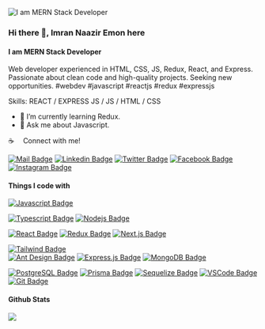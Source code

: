 
![I am MERN Stack Developer](https://res.cloudinary.com/dm6yrvvxj/image/upload/v1720240796/vxdb0c61jdtow65poxpe.jpg)

### Hi there 👋, Imran Naazir Emon here
#### I am MERN Stack Developer

Web developer experienced in HTML, CSS, JS, Redux, React, and Express. Passionate about clean code and high-quality projects. Seeking new opportunities. #webdev #javascript #reactjs #redux #expressjs

Skills: REACT / EXPRESS JS / JS / HTML / CSS

- 🌱 I’m currently learning Redux. 
- 💬 Ask me about Javascript. 


:coffee: &emsp;Connect with me!

[![Mail Badge](https://img.shields.io/badge/Gmail-D14836?style=for-the-badge&logo=gmail&logoColor=white)](mailto:imrannaaziremon@gmail.com)
[![Linkedin Badge](https://img.shields.io/badge/LinkedIn-0077B5?style=for-the-badge&logo=linkedin&logoColor=white)](https://www.linkedin.com/in/imrannaaziremon)
[![Twitter Badge](https://img.shields.io/badge/Twitter-1DA1F2?style=for-the-badge&logo=twitter&logoColor=white)](https://twitter.com/imrannaazirbd)
[![Facebook Badge](https://img.shields.io/badge/Facebook-1877F2?style=for-the-badge&logo=facebook&logoColor=white)](https://www.facebook.com/imrannaaziremon)
[![Instagram Badge](https://img.shields.io/badge/Instagram-E4405F?style=for-the-badge&logo=instagram&logoColor=white)](https://instagram.com/imrannaaziremon) 

#### Things I code with

[![Javascript Badge](https://img.shields.io/badge/-Javascript-F0DB4F?style=for-the-badge&labelColor=black&logo=javascript&logoColor=F0DB4F)](#)  

[![Typescript Badge](https://img.shields.io/badge/-Typescript-007acc?style=for-the-badge&labelColor=black&logo=typescript&logoColor=007acc)](#)
[![Nodejs Badge](https://img.shields.io/badge/-Nodejs-3C873A?style=for-the-badge&labelColor=black&logo=node.js&logoColor=3C873A)](#)  

[![React Badge](https://img.shields.io/badge/-React-61DBFB?style=for-the-badge&labelColor=black&logo=react&logoColor=61DBFB)](#)
[![Redux Badge](https://img.shields.io/badge/Redux-764ABC?style=for-the-badge&logo=redux&logoColor=white)](#)
[![Next.js Badge](https://img.shields.io/badge/next.js-000000?style=for-the-badge&logo=nextdotjs&logoColor=white)](#)

[![Tailwind Badge](https://img.shields.io/badge/Tailwind%20CSS-092749?style=for-the-badge&logo=tailwindcss&logoColor=06B6D4&labelColor=000000)](#)   
[![Ant Design Badge](https://img.shields.io/badge/Ant%20Design-0170FE?style=for-the-badge&logo=ant-design&logoColor=white)](#)
[![Express.js Badge](https://img.shields.io/badge/Express.js-000000?style=for-the-badge&logo=express&logoColor=white)](#) 
[![MongoDB Badge](https://img.shields.io/badge/MongoDB-4EA94B?style=for-the-badge&logo=mongodb&logoColor=white)](#) 


[![PostgreSQL Badge](https://img.shields.io/badge/PostgreSQL-336791?style=for-the-badge&logo=postgresql&logoColor=white)](#)
[![Prisma Badge](https://img.shields.io/badge/Prisma-2D3748?style=for-the-badge&logo=prisma&logoColor=white)](#)
[![Sequelize Badge](https://img.shields.io/badge/Sequelize-52B0E7?style=for-the-badge&logo=sequelize&logoColor=white)](#) 
[![VSCode Badge](https://img.shields.io/badge/Visual_Studio-5C2D91?style=for-the-badge&logo=visual%20studio&logoColor=white)](#) 
[![Git Badge](https://img.shields.io/badge/Git-F05032?style=for-the-badge&logo=git&logoColor=white)](#)






#### Github Stats
![](https://github-readme-streak-stats.herokuapp.com/?user=imrannaazir&theme=react&hide_border=false&include_all_commits=true)<br/>

